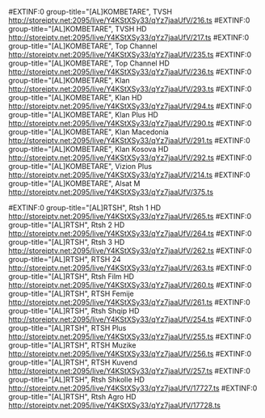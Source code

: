 #EXTINF:0 group-title="[AL]KOMBETARE", TVSH
http://storeiptv.net:2095/live/Y4KStXSy33/qYz7jaaUfV/216.ts
#EXTINF:0 group-title="[AL]KOMBETARE", TVSH HD
http://storeiptv.net:2095/live/Y4KStXSy33/qYz7jaaUfV/217.ts
#EXTINF:0 group-title="[AL]KOMBETARE", Top Channel
http://storeiptv.net:2095/live/Y4KStXSy33/qYz7jaaUfV/235.ts
#EXTINF:0 group-title="[AL]KOMBETARE", Top Channel HD
http://storeiptv.net:2095/live/Y4KStXSy33/qYz7jaaUfV/236.ts
#EXTINF:0 group-title="[AL]KOMBETARE", Klan
http://storeiptv.net:2095/live/Y4KStXSy33/qYz7jaaUfV/293.ts
#EXTINF:0 group-title="[AL]KOMBETARE", Klan HD
http://storeiptv.net:2095/live/Y4KStXSy33/qYz7jaaUfV/294.ts
#EXTINF:0 group-title="[AL]KOMBETARE", Klan Plus HD
http://storeiptv.net:2095/live/Y4KStXSy33/qYz7jaaUfV/290.ts
#EXTINF:0 group-title="[AL]KOMBETARE", Klan Macedonia
http://storeiptv.net:2095/live/Y4KStXSy33/qYz7jaaUfV/291.ts
#EXTINF:0 group-title="[AL]KOMBETARE", Klan Kosova HD
http://storeiptv.net:2095/live/Y4KStXSy33/qYz7jaaUfV/292.ts
#EXTINF:0 group-title="[AL]KOMBETARE", Vizion Plus
http://storeiptv.net:2095/live/Y4KStXSy33/qYz7jaaUfV/214.ts
#EXTINF:0 group-title="[AL]KOMBETARE", Alsat M
http://storeiptv.net:2095/live/Y4KStXSy33/qYz7jaaUfV/375.ts

#EXTINF:0 group-title="[AL]RTSH", Rtsh 1 HD
http://storeiptv.net:2095/live/Y4KStXSy33/qYz7jaaUfV/265.ts
#EXTINF:0 group-title="[AL]RTSH", Rtsh 2 HD
http://storeiptv.net:2095/live/Y4KStXSy33/qYz7jaaUfV/264.ts
#EXTINF:0 group-title="[AL]RTSH", Rtsh 3 HD
http://storeiptv.net:2095/live/Y4KStXSy33/qYz7jaaUfV/262.ts
#EXTINF:0 group-title="[AL]RTSH", RTSH 24
http://storeiptv.net:2095/live/Y4KStXSy33/qYz7jaaUfV/263.ts
#EXTINF:0 group-title="[AL]RTSH", Rtsh Film HD
http://storeiptv.net:2095/live/Y4KStXSy33/qYz7jaaUfV/260.ts
#EXTINF:0 group-title="[AL]RTSH", RTSH Femije
http://storeiptv.net:2095/live/Y4KStXSy33/qYz7jaaUfV/261.ts
#EXTINF:0 group-title="[AL]RTSH", Rtsh Shqip HD
http://storeiptv.net:2095/live/Y4KStXSy33/qYz7jaaUfV/254.ts
#EXTINF:0 group-title="[AL]RTSH", RTSH Plus
http://storeiptv.net:2095/live/Y4KStXSy33/qYz7jaaUfV/255.ts
#EXTINF:0 group-title="[AL]RTSH", RTSH Muzike
http://storeiptv.net:2095/live/Y4KStXSy33/qYz7jaaUfV/256.ts
#EXTINF:0 group-title="[AL]RTSH", RTSH Kuvend
http://storeiptv.net:2095/live/Y4KStXSy33/qYz7jaaUfV/257.ts
#EXTINF:0 group-title="[AL]RTSH", Rtsh Shkolle HD
http://storeiptv.net:2095/live/Y4KStXSy33/qYz7jaaUfV/17727.ts
#EXTINF:0 group-title="[AL]RTSH", Rtsh Agro HD
http://storeiptv.net:2095/live/Y4KStXSy33/qYz7jaaUfV/17728.ts
 
